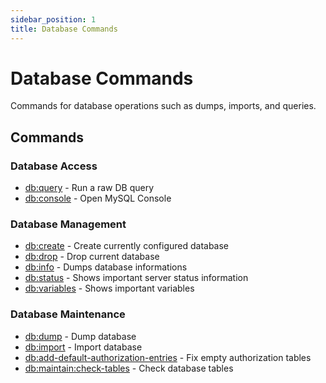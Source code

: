 ```yaml
---
sidebar_position: 1
title: Database Commands
---
```


# Database Commands

Commands for database operations such as dumps, imports, and queries.

## Commands

### Database Access
- [db:query](./db-query.md) - Run a raw DB query
- [db:console](./db-console.md) - Open MySQL Console

### Database Management
- [db:create](./db-create.md) - Create currently configured database
- [db:drop](./db-drop.md) - Drop current database
- [db:info](./db-info.md) - Dumps database informations
- [db:status](./db-status.md) - Shows important server status information
- [db:variables](./db-variables.md) - Shows important variables

### Database Maintenance
- [db:dump](./db-dump.md) - Dump database
- [db:import](./db-import.md) - Import database
- [db:add-default-authorization-entries](./db-add-default-authorization-entries.md) - Fix empty authorization tables
- [db:maintain:check-tables](./db-maintain-check-tables.md) - Check database tables
